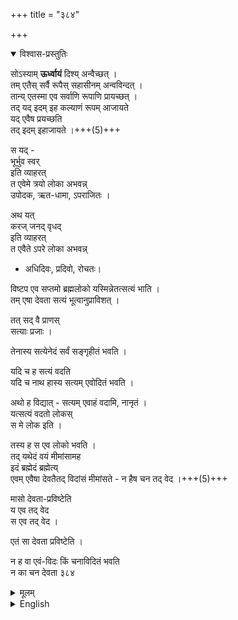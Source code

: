 +++
title = "३८४"

+++

 

<details open><summary>विश्वास-प्रस्तुतिः</summary>

सोऽस्याम् **ऊर्ध्वायं** दिश्य् अन्वैच्छत् ।  
तम् एतैस् सर्वै रूपैस् सहासीनम् अन्वविन्दत् ।  
तान्य् एतस्मा एव सर्वाणि रूपाणि प्रायच्छत् ।  
तद् यद् इदम् इह कल्याणं रूपम् आजायते  
यद् एवैष प्रयच्छति  
तद् इदम् इहाजायते ।+++(5)+++ 

स यद् -  
भूर्भुव स्वर्  
इति व्याहरत्  
त एवेमे त्रयो लोका अभवन्न्  
उपोदक, ऋत-धामा, ऽपराजितः । 

अथ यत्  
करज् जनद् वृधद्  
इति व्याहरत्  
त एवैते ऽपरे लोका अभवन्न्  
- अधिदिवः, प्रदिवो, रोचतः।  

विष्टप एव सप्तमो ब्रह्मलोको यस्मिन्नेतत्सत्यं भाति ।  
तम् एषा देवता सत्यं भूत्वानुप्राविशत् । 

तत् सद् वै प्राणस्  
सत्याः प्रजाः ।  

तेनास्य सत्येनेदं सर्वं सङ्गृहीतं भवति । 

यदि च ह सत्यं वदति  
यदि च नाथ हास्य सत्यम् एवोदितं भवति । 

अथो ह विद्यात् - सत्यम् एवाहं वदामि, नानृतं ।  
यत्सत्यं वदतो लोकस्  
स मे लोक इति । 

तस्य ह स एव लोको भवति ।  
तद् यथेदं वयं मीमांसामह  
इदं ब्रह्मेदं ब्रह्मेत्य्  
एवम् एवैषा देवतैतद् विदांसं मीमांसते - न हैष चन तद् वेद ।+++(5)+++ 

मासो देवता-प्रविष्टेति  
य एव तद् वेद  
स एव तद् वेद । 

एतं सा देवता प्रविष्टेति । 

न ह वा एवं-विदः किं चनाविदितं भवति  
न का चन देवता ३८४

</details>

<details><summary>मूलम्</summary>

सोऽस्यामूर्ध्वायं दिश्यन्वैच्छत् । 

तमेतैस्सर्वै रूपैस्सहासीनमन्वविन्दत् । 

तान्येतस्मा एव सर्वाणि रूपाणि प्रायच्छत् । 

तद्यदिदमिह कल्याणं रूपमाजायते यदेवैष प्रयच्छति तदिदमिहाजायते । 

स यद्

भूर्भुव स्वर्

इति व्याहरत्त एवेमे त्रयो लोका अभवन्नुपोदक ऋतधामाऽपराजितः । 

अथ यत्

करज्जनद्वृधद्

इति व्याहरत्त एवैतेऽपरे लोका अभवन्नधिदिवः प्रदिवो रोचतः विष्टप एव सप्तमो
ब्रह्मलोको यस्मिन्नेतत्सत्यं भाति । 

तमेषा देवता सत्यं भूत्वानुप्राविशत् । 

तत्सद्वै प्राणस्सत्याः प्रजाः । 

तेनास्य सत्येनेदं सर्वं सङ्गृहीतं भवति । 

यदि च ह सत्यं वदति यदि च नाथ हास्य सत्यमेवोदितं भवति । 

अथो ह विद्यात्सत्यमेवाहं वदामि नानृतं । यत्सत्यं वदतो लोकस्स मे लोक इति
। 

तस्य ह स एव लोको भवति । 

तद्यथेदं वयं मीमांसामह इदं ब्रह्मेदं ब्रह्मेत्येवमेवैषा देवतैतद्विदांसं
मीमांसते न हैष चन तद्वेद । 

मासो देवताप्रविष्टेति य एव तद्वेद स एव तद्वेद । 

एतं सा देवता प्रविष्टेति । 

न ह वा एवंविदः किं चनाविदितं भवति न का चन देवता ३८४

</details>

<details><summary>English</summary>

The following section of this upaniShat mentions that when all (sarva) forms were permeated the world was laid out as the vyAhR^iti-s which are listed as bhUH, bhuvas, suvar, karat, janat, vR^idhat, satyam.  
This overlaps with the vyAhR^iti-s of the atharvan tradition again connecting this text of the jaiminIya to the atharvan-s.
</details>

